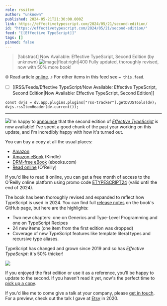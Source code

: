 ```yaml
---
role: rssitem
author: "unknown"
published: 2024-05-21T21:30:00.000Z
link: https://effectivetypescript.com/2024/05/21/second-edition/
id: "https://effectivetypescript.com/2024/05/21/second-edition/"
feed: "[[Effective TypeScript]]"
tags: []
pinned: false
---
```


> [!abstract] Now Available: Effective TypeScript, Second Edition (by unknown)
> ![image|float:right|400](https://effectivetypescript.com/images/cover-2e.jpg) Fully updated, thoroughly revised, now with 50% more book!

🌐 Read article [online](https://effectivetypescript.com/2024/05/21/second-edition/). ⤴ For other items in this feed see `= this.feed`.

- [ ] [[RSS/Feeds/Effective TypeScript/Now Available꞉ Effective TypeScript, Second Edition|Now Available꞉ Effective TypeScript, Second Edition]]

~~~dataviewjs
const dvjs = dv.app.plugins.plugins["rss-tracker"].getDVJSTools(dv);
dvjs.rssItemHeader(dv.current());
~~~

- - -
![](https://effectivetypescript.com/images/cover-2e.jpg)I'm happy to [announce](https://twitter.com/danvdk/status/1788579805643915424) that the second edition of [_Effective TypeScript_](https://amzn.to/3UjPrsK) is now available! I've spent a good chunk of the past year working on this update, and I'm incredibly happy with how it's turned out.

You can buy a copy at all the usual places:

- [Amazon](https://amzn.to/3UjPrsK)
- [Amazon eBook](https://www.amazon.com/Effective-TypeScript-Dan-Vanderkam-ebook/dp/B0D2SGRTGR/) (Kindle)
- [DRM-free eBook](https://www.ebooks.com/en-us/book/211331398/effective-typescript/dan-vanderkam/) (ebooks.com)
- [Read online](https://www.oreilly.com/library/view/effective-typescript/9781098155056/) (O'Reilly)

If you'd like to read it online, you can get a free month of access to the O'Reilly online platform using promo code [ETYPESCRIPT24](https://learning.oreilly.com/get-learning/?code=ETYPESCRIPT24) (valid until the end of 2024).

The book has been thoroughly revised and expanded to reflect how TypeScript is used in 2024. You can find full [release notes](https://github.com/danvk/effective-typescript/releases/tag/2.0.0) on the book's GitHub page, but here are the highlights:

- Two new chapters: one on Generics and Type-Level Programming and one on TypeScript Recipes
- 24 new items (one item from the first edition was dropped)
- Coverage of new TypeScript features like template literal types and recursive type aliases.

TypeScript has changed and grown since 2019 and so has _Effective TypeScript_: it's 50% thicker!

![](https://effectivetypescript.com/images/ets-1v2.jpg)

If you enjoyed the first edition or use it as a reference, you'll be happy to update to the second. If you haven't read it yet, now's the perfect time to [pick up a copy](https://amzn.to/3UjPrsK).

If you'd like me to come give a talk at your company, please [get in touch](mailto:danvdk@gmail.com). For a preview, check out the talk I gave at [Etsy](https://effectivetypescript.com/2024/01/31/etsy/) in 2020.